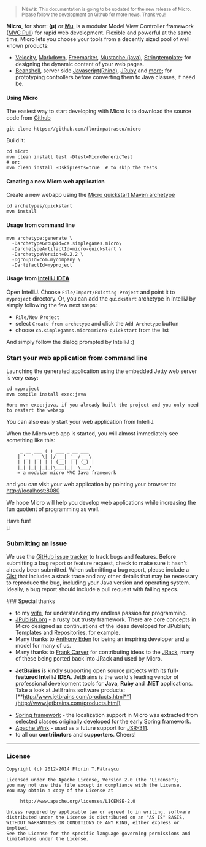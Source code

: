 > <span class="label label-info">News: </span> <small>This documentation is going to be updated for the new release of Micro. Please follow the development on Github for more news. Thank you!</small>

**Micro**, for short: **(μ)** or **[Mu](http://en.wikipedia.org/wiki/Mu_\(letter\))**, is a modular Model View Controller framework ([MVC Pull](http://en.wikipedia.org/wiki/Web_application_framework#Push-based_vs._pull-based)) for rapid web development. Flexible and powerful at the same time, Micro lets you choose your tools from a decently sized pool of well known products:

 - [Velocity](http://micro-docs.simplegames.ca/views/engines.md#Velocity), [Markdown](http://micro-docs.simplegames.ca/views/engines.md#Markdown), [Freemarker](http://micro-docs.simplegames.ca/views/engines.md#Freemarker), [Mustache (java)](http://micro-docs.simplegames.ca/views/engines.md#Mustache), [Stringtemplate](http://micro-docs.simplegames.ca/views/engines.md#StringTemplate); for designing the dynamic content of your web pages.
 - [Beanshell](http://www.beanshell.org/), server side [Javascript(Rhino)](http://www.mozilla.org/rhino/), [JRuby](http://jruby.org/) and [more](http://commons.apache.org/bsf/); for prototyping controllers before converting them to Java classes, if need be.

#### Using Micro

The easiest way to start developing with Micro is to download the source code from [Github](https://github.com/florinpatrascu/micro)

    git clone https://github.com/florinpatrascu/micro

Build it:

    cd micro
    mvn clean install test -Dtest=MicroGenericTest
    # or: 
    mvn clean install -DskipTests=true  # to skip the tests

#### Creating a new Micro web application
Create a new webapp using the [Micro quickstart Maven archetype](mvn-archetypes.md)

    cd archetypes/quickstart
    mvn install

#### Usage from command line

    mvn archetype:generate \
      -DarchetypeGroupId=ca.simplegames.micro\
      -DarchetypeArtifactId=micro-quickstart \
      -DarchetypeVersion=0.2.2 \
      -DgroupId=com.mycompany \
      -DartifactId=myproject

#### Usage from [IntelliJ IDEA](https://www.jetbrains.com/idea/)
Open IntelliJ. Choose `File/Import/Existing Project` and point it to `myproject` directory. Or, you can add the `quickstart` archetype in IntelliJ by simply following the few next steps:

- `File/New Project`
- select `Create from archetype` and click the `Add Archetype` button
- choose `ca.simplegames.micro:micro-quickstart` from the list 

And simply follow the dialog prompted by IntelliJ :)

### Start your web application from command line
Launching the generated application using the embedded Jetty web server is very easy:

    cd myproject
    mvn compile install exec:java

    #or: mvn exec:java, if you already built the project and you only need to restart the webapp


You can also easily start your web application from IntelliJ.


When the Micro web app is started, you will almost immediately see something like this:

         _ __ ___ ( ) ___ _ __ ___
        | '_ ` _ \| |/ __| '__/ _ \
        | | | | | | | (__| | | (_) |
        |_| |_| |_|_|\___|_|  \___/
        = a modular micro MVC Java framework

and you can visit your web application by pointing your browser to: [http://localhost:8080](http://localhost:8080)

We hope Micro will help you develop web applications while increasing the fun quotient of programming as well.

Have fun!  
µ

### Submitting an Issue
We use the [GitHub issue tracker](https://github.com/florinpatrascu/micro/issues) to track bugs and features. Before submitting a bug report or feature request, check to make sure it hasn't already been submitted. When submitting a bug report, please include a [Gist](https://gist.github.com/) that includes a stack trace and any other details that may be necessary to reproduce the bug, including your Java version and operating system. Ideally, a bug report should include a pull request with failing specs.

###<name id="special_thanks"> Special thanks
  - to my [wife](http://twitter.com/simonuta), for understanding my endless passion for programming.
  - [JPublish.org](http://jpublish.org/) - a rusty but trusty framework. There are core concepts in Micro designed as continuations of the ideas developed for JPublish; Templates and Repositories, for example.
  - Many thanks to [Anthony Eden](https://github.com/aeden) for being an inspiring developer and a model for many of us.
  - Many thanks to [Frank Carver](https://github.com/efficacy) for contributing ideas to the [JRack](https://github.com/florinpatrascu/jrack), many of these being ported back into JRack and used by Micro.<p></p>
  - **[<span class="label label-info">JetBrains</span>](http://www.jetbrains.com/)** is kindly supporting open source projects with its **full-featured IntelliJ IDEA**. JetBrains is the world's leading vendor of professional development tools for **Java**, **Ruby** and **.NET** applications. Take a look at JetBrains software products: [**http://www.jetbrains.com/products.html**](http://www.jetbrains.com/products.html)<p></p>
  - [Spring framework](http://www.springsource.org/) - the localization support in Micro was extracted from selected classes originally developed for the early Spring framework.
  - [Apache Wink](http://en.wikipedia.org/wiki/Apache_Wink) - used as a future support for [JSR-311](http://www.jcp.org/en/jsr/detail?id=311).
  - to all our **contributors** and **supporters**. Cheers!
  
<hr>

### License

    Copyright (c) 2012-2014 Florin T.Pătraşcu

    Licensed under the Apache License, Version 2.0 (the "License");
    you may not use this file except in compliance with the License.
    You may obtain a copy of the License at

         http://www.apache.org/licenses/LICENSE-2.0

    Unless required by applicable law or agreed to in writing, software
    distributed under the License is distributed on an "AS IS" BASIS,
    WITHOUT WARRANTIES OR CONDITIONS OF ANY KIND, either express or implied.
    See the License for the specific language governing permissions and
    limitations under the License.

